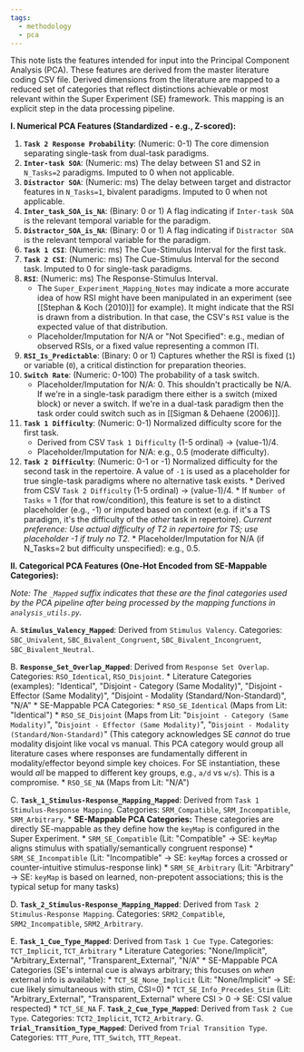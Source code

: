 ```yaml
---
tags:
  - methodology
  - pca
---
```


This note lists the features intended for input into the Principal Component Analysis (PCA). These features are derived from the master literature coding CSV file. Derived dimensions from the literature are mapped to a reduced set of categories that reflect distinctions achievable or most relevant within the Super Experiment (SE) framework. This mapping is an explicit step in the data processing pipeline.

**I. Numerical PCA Features (Standardized - e.g., Z-scored):**

1.  **`Task 2 Response Probability`**: (Numeric: 0-1) The core dimension separating single-task from dual-task paradigms.
2.  **`Inter-task SOA`**: (Numeric: ms) The delay between S1 and S2 in `N_Tasks=2` paradigms. Imputed to 0 when not applicable.
3.  **`Distractor SOA`**: (Numeric: ms) The delay between target and distractor features in `N_Tasks=1`, bivalent paradigms. Imputed to 0 when not applicable.
4.  **`Inter_task_SOA_is_NA`**: (Binary: 0 or 1) A flag indicating if `Inter-task SOA` is the relevant temporal variable for the paradigm.
5.  **`Distractor_SOA_is_NA`**: (Binary: 0 or 1) A flag indicating if `Distractor SOA` is the relevant temporal variable for the paradigm.
6.  **`Task 1 CSI`**: (Numeric: ms) The Cue-Stimulus Interval for the first task.
7. **`Task 2 CSI`**: (Numeric: ms) The Cue-Stimulus Interval for the second task. Imputed to 0 for single-task paradigms.
8.  **`RSI`**: (Numeric: ms) The Response-Stimulus Interval.
    * The `Super_Experiment_Mapping_Notes` may indicate a more accurate idea of how RSI might have been manipulated in an experiment (see [[Stephan & Koch (2010)]] for example). It might indicate that the RSI is drawn from a distribution. In that case, the CSV's `RSI` value is the expected value of that distribution.
    * Placeholder/Imputation for N/A or "Not Specified": e.g., median of observed RSIs, or a fixed value representing a common ITI.
9.  **`RSI_Is_Predictable`**: (Binary: 0 or 1) Captures whether the RSI is fixed (`1`) or variable (`0`), a critical distinction for preparation theories.
10. **`Switch Rate`**: (Numeric: 0-100) The probability of a task switch.
    *  Placeholder/Imputation for N/A: 0. This shouldn't practically be N/A. If we're in a single-task paradigm there either is a switch (mixed block) or never a switch. If we're in a dual-task paradigm then the task order could switch such as in [[Sigman & Dehaene (2006)]].
11. **`Task 1 Difficulty`**: (Numeric: 0-1) Normalized difficulty score for the first task.
    *   Derived from CSV `Task 1 Difficulty` (1-5 ordinal) -> (value-1)/4.
    *   Placeholder/Imputation for N/A: e.g., 0.5 (moderate difficulty).
12.  **`Task 2 Difficulty`**: (Numeric: 0-1 or -1) Normalized difficulty for the second task in the repertoire. A value of `-1` is used as a placeholder for true single-task paradigms where no alternative task exists.
    *   Derived from CSV `Task 2 Difficulty` (1-5 ordinal) -> (value-1)/4.
    *   If `Number of Tasks` = 1 (for that row/condition), this feature is set to a distinct placeholder (e.g., -1) or imputed based on context (e.g. if it's a TS paradigm, it's the difficulty of the *other* task in repertoire). *Current preference: Use actual difficulty of T2 in repertoire for TS; use placeholder -1 if truly no T2.*
    *   Placeholder/Imputation for N/A (if N_Tasks=2 but difficulty unspecified): e.g., 0.5.

**II. Categorical PCA Features (One-Hot Encoded from SE-Mappable Categories):**

*Note: The `_Mapped` suffix indicates that these are the final categories used by the PCA pipeline after being processed by the mapping functions in `analysis_utils.py`.*

A. **`Stimulus_Valency_Mapped`**: Derived from `Stimulus Valency`. Categories: `SBC_Univalent`, `SBC_Bivalent_Congruent`, `SBC_Bivalent_Incongruent`, `SBC_Bivalent_Neutral`.

B. **`Response_Set_Overlap_Mapped`**: Derived from `Response Set Overlap`. Categories: `RSO_Identical`, `RSO_Disjoint`.
    *   Literature Categories (examples): "Identical", "Disjoint - Category (Same Modality)", "Disjoint - Effector (Same Modality)", "Disjoint - Modality (Standard/Non-Standard)", "N/A"
    *   SE-Mappable PCA Categories:
        *  `RSO_SE_Identical` (Maps from Lit: "Identical")
        *  `RSO_SE_Disjoint` (Maps from Lit: "`Disjoint - Category (Same Modality)`", "`Disjoint - Effector (Same Modality)`", "`Disjoint - Modality (Standard/Non-Standard)`" (This category acknowledges SE *cannot* do true modality disjoint like vocal vs manual. This PCA category would group all literature cases where responses are fundamentally different in modality/effector beyond simple key choices. For SE instantiation, these would *all* be mapped to different key groups, e.g., `a/d` vs `w/s`). This is a compromise.
        *  `RSO_SE_NA` (Maps from Lit: "N/A")

C.  **`Task_1_Stimulus-Response_Mapping_Mapped`**: Derived from `Task 1 Stimulus-Response Mapping`. Categories: `SRM_Compatible`, `SRM_Incompatible`, `SRM_Arbitrary`.
	*   **SE-Mappable PCA Categories:** These categories are directly SE-mappable as they define how the `keyMap` is configured in the Super Experiment.
        *   `SRM_SE_Compatible` (Lit: "Compatible" -> SE: `keyMap` aligns stimulus with spatially/semantically congruent response)
        *   `SRM_SE_Incompatible` (Lit: "Incompatible" -> SE: `keyMap` forces a crossed or counter-intuitive stimulus-response link)
        *   `SRM_SE_Arbitrary` (Lit: "Arbitrary" -> SE: `keyMap` is based on learned, non-prepotent associations; this is the typical setup for many tasks)

D.  **`Task_2_Stimulus-Response_Mapping_Mapped`**: Derived from `Task 2 Stimulus-Response Mapping`. Categories: `SRM2_Compatible`, `SRM2_Incompatible`, `SRM2_Arbitrary`.

E.  **`Task_1_Cue_Type_Mapped`**: Derived from `Task 1 Cue Type`. Categories: `TCT_Implicit`, `TCT_Arbitrary`
    *   Literature Categories: "None/Implicit", "Arbitrary_External", "Transparent_External", "N/A"
    *   SE-Mappable PCA Categories (SE's internal cue is always arbitrary; this focuses on *when* external info is available):
        *   `TCT_SE_None_Implicit` (Lit: "None/Implicit" -> SE: cue likely simultaneous with stim, CSI=0)
        *   `TCT_SE_Info_Precedes_Stim` (Lit: "Arbitrary_External", "Transparent_External" where CSI > 0 -> SE: CSI value respected)
        *   `TCT_SE_NA`
F.  **`Task_2_Cue_Type_Mapped`**: Derived from `Task 2 Cue Type`. Categories: `TCT2_Implicit`, `TCT2_Arbitrary`.
G. **`Trial_Transition_Type_Mapped`**: Derived from `Trial Transition Type`. Categories: `TTT_Pure`, `TTT_Switch`, `TTT_Repeat`.